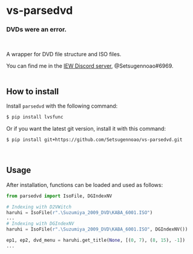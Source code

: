 # vs-parsedvd

### DVDs were an error.
<br>

A wrapper for DVD file structure and ISO files.

You can find me in the [IEW Discord server](https://discord.gg/qxTxVJGtst), @Setsugennoao#6969.
<br><br>
## How to install

Install `parsedvd` with the following command:

```sh
$ pip install lvsfunc
```

Or if you want the latest git version, install it with this command:

```sh
$ pip install git+https://github.com/Setsugennoao/vs-parsedvd.git
```
<br>

## Usage

After installation, functions can be loaded and used as follows:

```py
from parsedvd import IsoFile, DGIndexNV

# Indexing with D2VWitch
haruhi = IsoFile(r".\Suzumiya_2009_DVD\KABA_6001.ISO")
...
# Indexing with DGIndexNV
haruhi = IsoFile(r".\Suzumiya_2009_DVD\KABA_6001.ISO", DGIndexNV())

ep1, ep2, dvd_menu = haruhi.get_title(None, [(0, 7), (8, 15), -1])
...
```